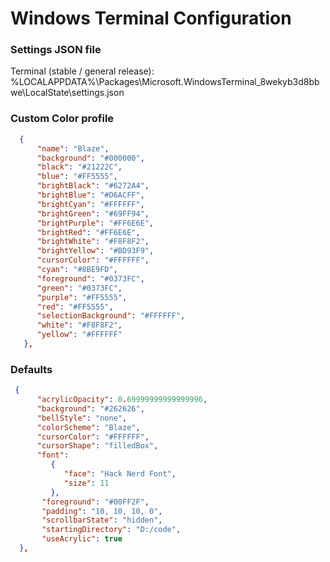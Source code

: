 # Windows Terminal Configuration

### Settings JSON file

Terminal (stable / general release): %LOCALAPPDATA%\Packages\Microsoft.WindowsTerminal_8wekyb3d8bbwe\LocalState\settings.json


### Custom Color profile

```json
  {
      "name": "Blaze",
      "background": "#000000",
      "black": "#21222C",
      "blue": "#FF5555",
      "brightBlack": "#6272A4",
      "brightBlue": "#D6ACFF",
      "brightCyan": "#FFFFFF",
      "brightGreen": "#69FF94",
      "brightPurple": "#FF6E6E",
      "brightRed": "#FF6E6E",
      "brightWhite": "#F8F8F2",
      "brightYellow": "#BD93F9",
      "cursorColor": "#FFFFFF",
      "cyan": "#8BE9FD",
      "foreground": "#0373FC",
      "green": "#0373FC",
      "purple": "#FF5555",
      "red": "#FF5555",
      "selectionBackground": "#FFFFFF",
      "white": "#F8F8F2",
      "yellow": "#FFFFFF"
   },
```

### Defaults

```json
 {
      "acrylicOpacity": 0.69999999999999996,
      "background": "#262626",
      "bellStyle": "none",
      "colorScheme": "Blaze",
      "cursorColor": "#FFFFFF",
      "cursorShape": "filledBox",
      "font":
         {
            "face": "Hack Nerd Font",
            "size": 11
         },
       "foreground": "#00FF2F",
       "padding": "10, 10, 10, 0",
       "scrollbarState": "hidden",
       "startingDirectory": "D:/code",
       "useAcrylic": true
  },

```